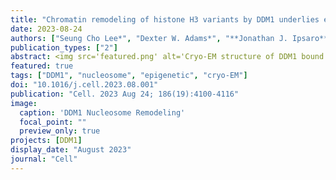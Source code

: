 ```yaml
---
title: "Chromatin remodeling of histone H3 variants by DDM1 underlies epigenetic inheritance of DNA methylation"
date: 2023-08-24
authors: ["Seung Cho Lee*", "Dexter W. Adams*", "**Jonathan J. Ipsaro***", "Jonathan Cahn*", "Jason Lyn", "Hyun-Soo Kim", "Benjamin Berube", "Viktoria Major", "Joseph P. Calarco", "Chantal LeBlanc", "Sonali Bhattacharjee", "Umamaheswari Ramu", "Daniel Grimanelli", "Yannick Jacob", "Philipp Voigt", "Leemor Joshua-Tor", "Robert A. Martienssen"]
publication_types: ["2"]
abstract: <img src='featured.png' alt='Cryo-EM structure of DDM1 bound to nucleosomes' style='width:50%;float:right'>Nucleosomes block access to DNA methyltransferase, unless they are remodeled by DECREASE in DNA METHYLATION 1 (DDM1/Lsh/HELLS), a Snf2-like master regulator of epigenetic inheritance. We show that DDM1 promotes replacement of histone variant H3.3 by H3.1. In ddm1 mutants, DNA methylation is partly restored by loss of the H3.3 chaperone HIRA, while the H3.1 chaperone CAF-1 becomes essential. The single-particle cryo-EM structure at 3.2 Å of DDM1 with a variant nucleosome reveals engagement with histone H3.3 near residues required for assembly, and with the unmodified H4 tail. An N-terminal autoinhibitory domain inhibits, while a disulfide bond in the helicase domain supports activity. DDM1 co-localizes with H3.1 and H3.3 during the cell cycle, and with the DNA methyltransferase MET1/Dnmt1, but is blocked by H4K16 acetylation. The male germline H3.3 variant MGH3/HTR10 is resistant to remodeling by DDM1 and acts as a placeholder nucleosome in sperm cells for epigenetic inheritance.
featured: true
tags: ["DDM1", "nucleosome", "epigenetic", "cryo-EM"]
doi: "10.1016/j.cell.2023.08.001"
publication: "Cell. 2023 Aug 24; 186(19):4100-4116"
image:
  caption: 'DDM1 Nucleosome Remodeling'
  focal_point: ""
  preview_only: true
projects: [DDM1]
display_date: "August 2023"
journal: "Cell"
---
```


